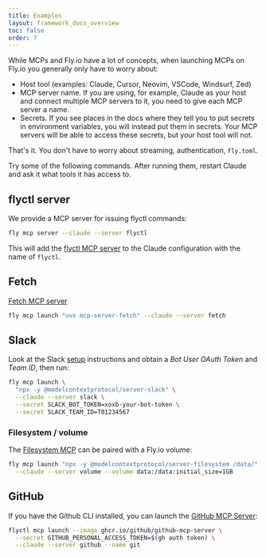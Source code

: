 ```yaml
---
title: Examples
layout: framework_docs_overview
toc: false
order: 7
---
```


While MCPs and Fly.io have a lot of concepts, when launching MCPs on Fly.io you generally only have to worry about:
  * Host tool (examples: Claude, Cursor, Neovim, VSCode, Windsurf, Zed)
  * MCP server name.  If you are using, for example, Claude as your host and connect multiple MCP servers to it, you need to give each MCP server a name.
  * Secrets. If you see places in the docs where they tell you to put secrets in environment variables, you will instead put them in secrets. Your MCP servers will be able to access these secrets, but your host tool will not.

That's it.  You don't have to worry about streaming, authentication, `fly.toml`.

Try some of the following commands.  After running them, restart Claude and ask it what tools it has access to.

## flyctl server

We provide a MCP server for issuing flyctl commands:

```sh
fly mcp server --claude --server flyctl
```

This will add the [flyctl MCP server](./flyctl-server.html.md) to the Claude configuration with the name of `flyctl`.

## Fetch

[Fetch MCP server](https://github.com/modelcontextprotocol/servers/tree/main/src/fetch#fetch-mcp-server)

```sh
fly mcp launch "uvx mcp-server-fetch" --claude --server fetch
```

## Slack

Look at the Slack [setup](https://github.com/modelcontextprotocol/servers/blob/main/src/slack/README.md#setup) instructions and obtain a _Bot User OAuth Token_ and _Team ID_, then run:

```sh
fly mcp launch \
  "npx -y @modelcontextprotocol/server-slack" \
  --claude --server slack \
  --secret SLACK_BOT_TOKEN=xoxb-your-bot-token \
  --secret SLACK_TEAM_ID=T01234567
```

### Filesystem / volume

The [Filesystem MCP](https://github.com/modelcontextprotocol/servers/tree/main/src/filesystem) can be paired with a Fly.io volume:

```sh
fly mcp launch "npx -y @modelcontextprotocol/server-filesystem /data/" \
  --claude --server volume --volume data:/data:initial_size=1GB
```

## GitHub

If you have the Github CLI installed, you can launch the [GitHub MCP Server](https://github.com/github/github-mcp-server?tab=readme-ov-file#github-mcp-server):

```sh
flyctl mcp launch --image ghcr.io/github/github-mcp-server \
  --secret GITHUB_PERSONAL_ACCESS_TOKEN=$(gh auth token) \
  --claude --server github --name git
```
